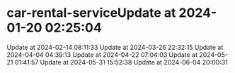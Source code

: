 # car-rental-serviceUpdate at 2024-01-20 02:25:04
Update at 2024-02-14 08:11:33
Update at 2024-03-26 22:32:15
Update at 2024-04-04 04:39:13
Update at 2024-04-22 07:04:03
Update at 2024-05-21 01:41:57
Update at 2024-05-31 15:52:38
Update at 2024-06-04 20:00:31
